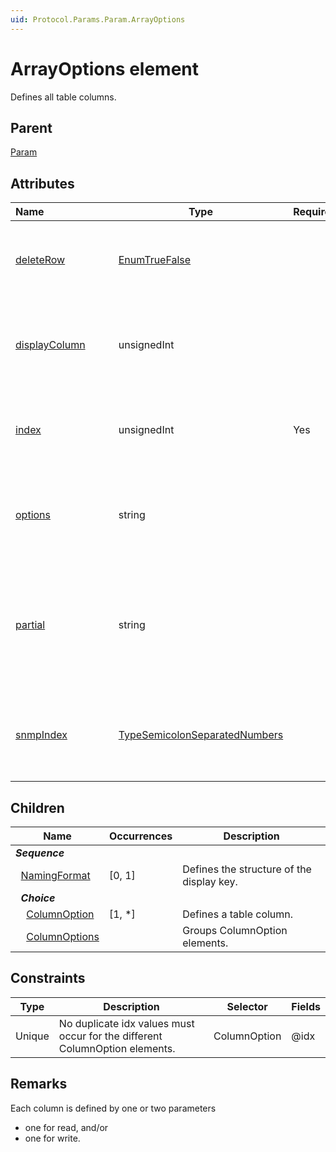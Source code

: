```yaml
---
uid: Protocol.Params.Param.ArrayOptions
---
```


# ArrayOptions element

Defines all table columns.

## Parent

[Param](xref:Protocol.Params.Param)

## Attributes

|Name&nbsp;&nbsp;&nbsp;&nbsp;&nbsp;&nbsp;&nbsp;&nbsp;&nbsp;&nbsp;&nbsp;&nbsp;&nbsp;&nbsp;&nbsp;&nbsp;&nbsp;&nbsp;&nbsp;&nbsp;&nbsp;&nbsp;&nbsp;&nbsp;|Type|Required|Description|
|--- |--- |--- |--- |
|[deleteRow](xref:Protocol.Params.Param.ArrayOptions-deleteRow)|[EnumTrueFalse](xref:Protocol-EnumTrueFalse)||Specifies how non-existing rows should be handled.|
|[displayColumn](xref:Protocol.Params.Param.ArrayOptions-displayColumn)|unsignedInt||Defines which column is used as an identifier for the user.|
|[index](xref:Protocol.Params.Param.ArrayOptions-index)|unsignedInt|Yes|Defines which column contains the primary keys.|
|[options](xref:Protocol.Params.Param.ArrayOptions-options)|string||Specifies a number of options, separated by semicolons (';').|
|[partial](xref:Protocol.Params.Param.ArrayOptions-partial)|string||If set to "true", the table will be subdivided into multiple pages (default: 1000 rows per page).|
|[snmpIndex](xref:Protocol.Params.Param.ArrayOptions-snmpIndex)|[TypeSemicolonSeparatedNumbers](xref:Protocol-TypeSemicolonSeparatedNumbers)||Defines the columns that are used when retrieving the table via SNMP.|

## Children

|Name|Occurrences|Description|
|--- |--- |--- |
|***Sequence***|||
|&nbsp;&nbsp;[NamingFormat](xref:Protocol.Params.Param.ArrayOptions.NamingFormat)|[0, 1]|Defines the structure of the display key.|
|&nbsp;&nbsp;***Choice***|||
|&nbsp;&nbsp;&nbsp;&nbsp;[ColumnOption](xref:Protocol.Params.Param.ArrayOptions.ColumnOption)|[1, *]|Defines a table column.|
|&nbsp;&nbsp;&nbsp;&nbsp;[ColumnOptions](xref:Protocol.Params.Param.ArrayOptions.ColumnOptions)||Groups ColumnOption elements.|

## Constraints

|Type|Description|Selector|Fields|
|--- |--- |--- |--- |
|Unique |No duplicate idx values must occur for the different ColumnOption elements. |ColumnOption |@idx |

## Remarks

Each column is defined by one or two parameters

- one for read, and/or
- one for write.
